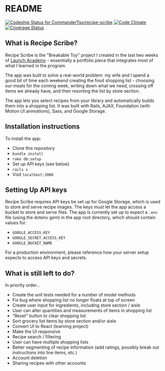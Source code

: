 README
==

[ ![Codeship Status for CommanderTso/recipe-scribe](https://codeship.com/projects/7b969140-e727-0133-81da-0eb548e23054/status?branch=master)](https://codeship.com/projects/146859)
[![Code Climate](https://codeclimate.com/github/CommanderTso/recipe-scribe/badges/gpa.svg)](https://codeclimate.com/github/CommanderTso/recipe-scribe)
[![Coverage Status](https://coveralls.io/repos/github/CommanderTso/recipe-scribe/badge.svg?branch=master)](https://coveralls.io/github/CommanderTso/recipe-scribe?branch=master)

What is Recipe Scribe?
---

Recipe Scribe is the "Breakable Toy" project I created in the last two weeks of [Launch Academy](https://launchacademy.com/) - essentially a portfolio piece that integrates most of what I learned in the program.

The app was built to solve a real-world problem: my wife and I spend a good bit of time each weekend creating the food shopping list - choosing our meals for the coming week, writing down what we need, crossing off items we already have, and then resorting the list by store section.

The app lets you select recipes from your library and automatically builds them into a shopping list. It was built with Rails, AJAX, Foundation (with Motion UI animations), Sass, and Google Storage.

Installation instructions
---
To install the app:
* Clone this repository
* `bundle install`
* `rake db:setup`
* Set up API keys (see below)
* `rails s`
* Visit `localhost:3000`

Setting Up API keys
---
Recipe Scribe requires API keys be set up for Google Storage, which is used to store and serve recipe images. The keys must let the app access a bucket to store and serve files. The app is currently set up to expect a `.env` file (using the dotenv gem) in the app root directory, which should contain values for:
* `GOOGLE_ACCESS_KEY`
* `GOOGLE_SECRET_ACCESS_KEY`
* `GOOGLE_BUCKET_NAME`

For a production environment, please reference how your server setup expects to access API keys and secrets.

What is still left to do?
---
In priority order...

* Create the unit tests needed for a number of model methods
* Fix bug where shopping list no longer floats at top of screen
* Create user input for ingredients, including store section / aisle
* User can alter quantities and measurements of items in shopping list
* "Reset" button to clear shopping list
* Sort grocery list items by store section and/or aisle
* Convert UI to React (learning project)
* Make the UI responsive
* Recipe search / filtering
* User can have multiple shopping lists
* Better segmenting of recipe information (add ratings, possibly break out instructions into line items, etc.)
* Account deletion
* Sharing recipes with other accounts
